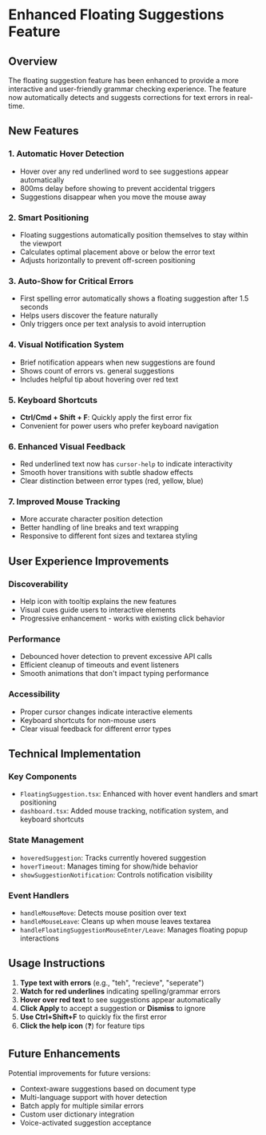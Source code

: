 # Enhanced Floating Suggestions Feature

## Overview
The floating suggestion feature has been enhanced to provide a more interactive and user-friendly grammar checking experience. The feature now automatically detects and suggests corrections for text errors in real-time.

## New Features

### 1. **Automatic Hover Detection**
- Hover over any red underlined word to see suggestions appear automatically
- 800ms delay before showing to prevent accidental triggers
- Suggestions disappear when you move the mouse away

### 2. **Smart Positioning**
- Floating suggestions automatically position themselves to stay within the viewport
- Calculates optimal placement above or below the error text
- Adjusts horizontally to prevent off-screen positioning

### 3. **Auto-Show for Critical Errors**
- First spelling error automatically shows a floating suggestion after 1.5 seconds
- Helps users discover the feature naturally
- Only triggers once per text analysis to avoid interruption

### 4. **Visual Notification System**
- Brief notification appears when new suggestions are found
- Shows count of errors vs. general suggestions
- Includes helpful tip about hovering over red text

### 5. **Keyboard Shortcuts**
- **Ctrl/Cmd + Shift + F**: Quickly apply the first error fix
- Convenient for power users who prefer keyboard navigation

### 6. **Enhanced Visual Feedback**
- Red underlined text now has `cursor-help` to indicate interactivity
- Smooth hover transitions with subtle shadow effects
- Clear distinction between error types (red, yellow, blue)

### 7. **Improved Mouse Tracking**
- More accurate character position detection
- Better handling of line breaks and text wrapping
- Responsive to different font sizes and textarea styling

## User Experience Improvements

### Discoverability
- Help icon with tooltip explains the new features
- Visual cues guide users to interactive elements
- Progressive enhancement - works with existing click behavior

### Performance
- Debounced hover detection to prevent excessive API calls
- Efficient cleanup of timeouts and event listeners
- Smooth animations that don't impact typing performance

### Accessibility
- Proper cursor changes indicate interactive elements
- Keyboard shortcuts for non-mouse users
- Clear visual feedback for different error types

## Technical Implementation

### Key Components
- `FloatingSuggestion.tsx`: Enhanced with hover event handlers and smart positioning
- `dashboard.tsx`: Added mouse tracking, notification system, and keyboard shortcuts

### State Management
- `hoveredSuggestion`: Tracks currently hovered suggestion
- `hoverTimeout`: Manages timing for show/hide behavior
- `showSuggestionNotification`: Controls notification visibility

### Event Handlers
- `handleMouseMove`: Detects mouse position over text
- `handleMouseLeave`: Cleans up when mouse leaves textarea
- `handleFloatingSuggestionMouseEnter/Leave`: Manages floating popup interactions

## Usage Instructions

1. **Type text with errors** (e.g., "teh", "recieve", "seperate")
2. **Watch for red underlines** indicating spelling/grammar errors
3. **Hover over red text** to see suggestions appear automatically
4. **Click Apply** to accept a suggestion or **Dismiss** to ignore
5. **Use Ctrl+Shift+F** to quickly fix the first error
6. **Click the help icon** (❓) for feature tips

## Future Enhancements

Potential improvements for future versions:
- Context-aware suggestions based on document type
- Multi-language support with hover detection
- Batch apply for multiple similar errors
- Custom user dictionary integration
- Voice-activated suggestion acceptance
